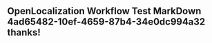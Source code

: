<properties
ms.topic="hero-topic"
ms.test1="hero-topic"
ms.test2="test"/>


## OpenLocalization Workflow Test MarkDown 4ad65482-10ef-4659-87b4-34e0dc994a32 thanks!



<!--HONumber=Sep16_HO1-->


